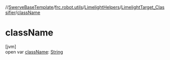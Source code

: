 //[SwerveBaseTemplate](../../../../index.md)/[frc.robot.utils](../../index.md)/[LimelightHelpers](../index.md)/[LimelightTarget_Classifier](index.md)/[className](class-name.md)

# className

[jvm]\
open var [className](class-name.md): [String](https://docs.oracle.com/javase/8/docs/api/java/lang/String.html)
